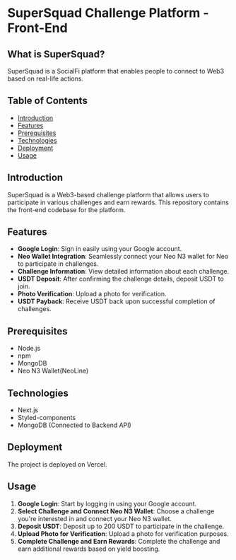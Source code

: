 # SuperSquad Challenge Platform - Front-End

## What is SuperSquad?

SuperSquad is a SocialFi platform that enables people to connect to Web3 based on real-life actions.

## Table of Contents

- [Introduction](#introduction)
- [Features](#features)
- [Prerequisites](#prerequisites)
- [Technologies](#technologies)
- [Deployment](#deployment)
- [Usage](#usage)

## Introduction

SuperSquad is a Web3-based challenge platform that allows users to participate in various challenges and earn rewards. This repository contains the front-end codebase for the platform.

## Features

- **Google Login**: Sign in easily using your Google account.
- **Neo Wallet Integration**: Seamlessly connect your Neo N3 wallet for Neo to participate in challenges.
- **Challenge Information**: View detailed information about each challenge.
- **USDT Deposit**: After confirming the challenge details, deposit USDT to join.
- **Photo Verification**: Upload a photo for verification.
- **USDT Payback**: Receive USDT back upon successful completion of challenges.

## Prerequisites

- Node.js
- npm
- MongoDB
- Neo N3 Wallet(NeoLine)

## Technologies

- Next.js
- Styled-components
- MongoDB (Connected to Backend API)

## Deployment

The project is deployed on Vercel.

## Usage

1. **Google Login**: Start by logging in using your Google account.
2. **Select Challenge and Connect Neo N3 Wallet**: Choose a challenge you're interested in and connect your Neo N3 wallet.
3. **Deposit USDT**: Deposit up to 200 USDT to participate in the challenge.
4. **Upload Photo for Verification**: Upload a photo for verification purposes.
5. **Complete Challenge and Earn Rewards**: Complete the challenge and earn additional rewards based on yield boosting.
